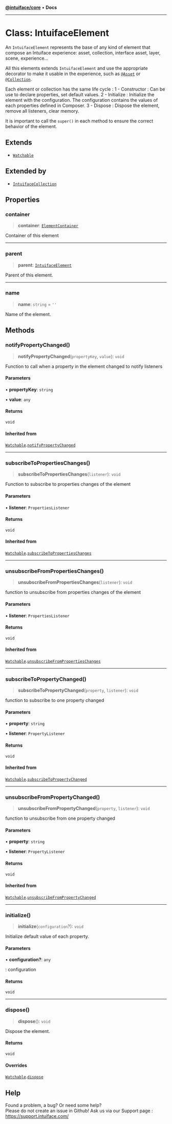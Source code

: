 [**@intuiface/core**](../README.md) • **Docs**

***

# Class: IntuifaceElement

An `IntuifaceElement` represents the base of any kind of element that compose an Intuiface experience: asset, collection, interface asset, layer, scene, experience...

All this elements extends `IntuifaceElement` and use the appropriate decorator to make it usable in the experience, such as [`@Asset`](../functions/Asset.md) or [`@Collection`](../functions/Collection.md).

Each element or collection has the same life cycle :
1 - Constructor : Can be use to declare properties, set default values.
2 - Initialize : Initialize the element with the configuration. The configuration contains the values of each properties defined in Composer.
3 - Dispose : Dispose the element, remove all listeners, clear memory.

It is important to call the `super()` in each method to ensure the correct behavior of the element.

## Extends

- [`Watchable`](Watchable.md)

## Extended by

- [`IntuifaceCollection`](IntuifaceCollection.md)

## Properties

### container

> **container**: [`ElementContainer`](ElementContainer.md)

Container of this element

***

### parent

> **parent**: [`IntuifaceElement`](IntuifaceElement.md)

Parent of this element.

***

### name

> **name**: `string` = `''`

Name of the element.

## Methods

### notifyPropertyChanged()

> **notifyPropertyChanged**(`propertyKey`, `value`): `void`

Function to call when a property in the element changed to notify listeners

#### Parameters

• **propertyKey**: `string`

• **value**: `any`

#### Returns

`void`

#### Inherited from

[`Watchable`](Watchable.md).[`notifyPropertyChanged`](Watchable.md#notifypropertychanged)

***

### subscribeToPropertiesChanges()

> **subscribeToPropertiesChanges**(`listener`): `void`

Function to subscribe to properties changes of the element

#### Parameters

• **listener**: `PropertiesListener`

#### Returns

`void`

#### Inherited from

[`Watchable`](Watchable.md).[`subscribeToPropertiesChanges`](Watchable.md#subscribetopropertieschanges)

***

### unsubscribeFromPropertiesChanges()

> **unsubscribeFromPropertiesChanges**(`listener`): `void`

function to unsubscribe from properties changes of the element

#### Parameters

• **listener**: `PropertiesListener`

#### Returns

`void`

#### Inherited from

[`Watchable`](Watchable.md).[`unsubscribeFromPropertiesChanges`](Watchable.md#unsubscribefrompropertieschanges)

***

### subscribeToPropertyChanged()

> **subscribeToPropertyChanged**(`property`, `listener`): `void`

function to subscribe to one property changed

#### Parameters

• **property**: `string`

• **listener**: `PropertyListener`

#### Returns

`void`

#### Inherited from

[`Watchable`](Watchable.md).[`subscribeToPropertyChanged`](Watchable.md#subscribetopropertychanged)

***

### unsubscribeFromPropertyChanged()

> **unsubscribeFromPropertyChanged**(`property`, `listener`): `void`

function to unsubscribe from one property changed

#### Parameters

• **property**: `string`

• **listener**: `PropertyListener`

#### Returns

`void`

#### Inherited from

[`Watchable`](Watchable.md).[`unsubscribeFromPropertyChanged`](Watchable.md#unsubscribefrompropertychanged)

***

### initialize()

> **initialize**(`configuration`?): `void`

Initialize default value of each property.

#### Parameters

• **configuration?**: `any`

: configuration

#### Returns

`void`

***

### dispose()

> **dispose**(): `void`

Dispose the element.

#### Returns

`void`

#### Overrides

[`Watchable`](Watchable.md).[`dispose`](Watchable.md#dispose)


## Help
Found a problem, a bug? Or need some help?  
Please do not create an issue in Github! Ask us via our Support page : https://support.intuiface.com/